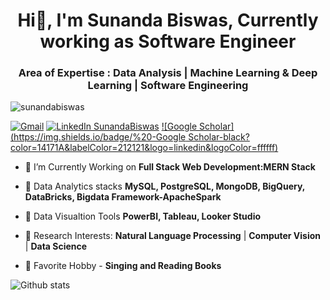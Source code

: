 <h1 align="center">Hi👋, I'm Sunanda Biswas, Currently working as Software Engineer </h1>
<h3 align="center">Area of Expertise : Data Analysis | Machine Learning & Deep Learning | Software Engineering</h3>

<p align="left"> <img src="https://komarev.com/ghpvc/?username=sunandabiswas&label=Profile%20views&color=0e75b6&style=flat" alt="sunandabiswas" /> </p>  

[![Gmail](https://img.shields.io/badge/%20-sunandabiswas2598@gmail.com%20-black?color=14171A&labelColor=ef5350&logo=gmail&logoColor=ffffff)](mailto:sunandabiswas2598@gmail.com)   [![LinkedIn SunandaBiswas](https://img.shields.io/badge/%20-LinkedIn-black?color=14171A&labelColor=212121&logo=linkedin&logoColor=ffffff)](https://linkedin.com/in/sunanda-biswas-80ab33146)  [![Google Scholar](https://img.shields.io/badge/%20-Google Scholar-black?color=14171A&labelColor=212121&logo=linkedin&logoColor=ffffff)](https://scholar.google.com/citations?user=YMoa7pYAAAAJ&hl=en)

- 🔭 I’m Currently Working on **Full Stack Web Development:MERN Stack** 

- 🌱 Data Analytics stacks **MySQL, PostgreSQL, MongoDB, BigQuery, DataBricks, Bigdata Framework-ApacheSpark**

- 🌱 Data Visualtion Tools **PowerBI, Tableau, Looker Studio**

- 🌱 Research Interests: **Natural Language Processing** | **Computer Vision** | **Data Science**

- 🌱 Favorite Hobby - **Singing and Reading Books**

![Github stats](https://github-readme-stats.vercel.app/api?username=sunandabiswas&theme=highcontrast&show_icons=true&count_private=true)

